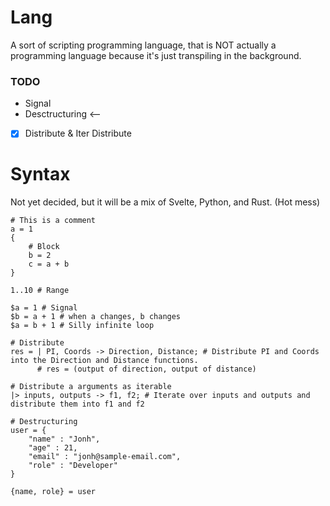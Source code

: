 # Lang
A sort of scripting programming language, that is NOT actually a programming language because it's just transpiling in the background.

### TODO 
- Signal  
- Desctructuring <-- 
- [x] Distribute & Iter Distribute 

# Syntax
Not yet decided, but it will be a mix of Svelte, Python, and Rust. (Hot mess)
```lang
# This is a comment
a = 1
{
    # Block
    b = 2
    c = a + b
}

1..10 # Range

$a = 1 # Signal
$b = a + 1 # when a changes, b changes
$a = b + 1 # Silly infinite loop

# Distribute
res = | PI, Coords -> Direction, Distance; # Distribute PI and Coords into the Direction and Distance functions.
      # res = (output of direction, output of distance)

# Distribute a arguments as iterable
|> inputs, outputs -> f1, f2; # Iterate over inputs and outputs and distribute them into f1 and f2

# Destructuring
user = {
    "name" : "Jonh",
    "age" : 21,
    "email" : "jonh@sample-email.com",
    "role" : "Developer"
}

{name, role} = user
```